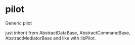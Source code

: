 # pilot
Generic pilot

just inherit from AbstractDataBase, AbstractCommandBase, AbstractMediatorBase and like with libPilot.

